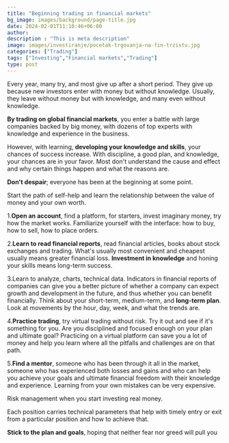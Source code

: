 ```yaml
---
title: "Beginning trading in financial markets"
bg_image: images/background/page-title.jpg
date: 2024-02-01T11:10:46+06:00
author:
description : "This is meta description"
image: images/investiranje/pocetak-trgovanja-na-fin-trzistu.jpg
categories: ["Trading"]
tags: ["Investing","Financial markets","Trading"]
type: post
---
```


Every year, many try, and most give up after a short period. They give up because new investors enter with money but without knowledge. Usually, they leave without money but with knowledge, and many even without knowledge. 

**By trading on global financial markets**, you enter a battle with large companies backed by big money, with dozens of top experts with knowledge and experience in the business.

However, with learning, **developing your knowledge and skills**, your chances of success increase. With discipline, a good plan, and knowledge, your chances are in your favor. Most don't understand the cause and effect and why certain things happen and what the reasons are. 

**Don't despair**; everyone has been at the beginning at some point. 

Start the path of self-help and learn the relationship between the value of money and your own worth.

1.**Open an account**, find a platform, for starters, invest imaginary money, try how the market works. Familiarize yourself with the interface: how to buy, how to sell, how to place orders.

2.**Learn to read financial reports**, read financial articles, books about stock exchanges and trading. What's usually most convenient and cheapest usually means greater financial loss. **Investment in knowledge** and honing your skills means long-term success.

3.Learn to analyze, charts, technical data. Indicators in financial reports of companies can give you a better picture of whether a company can expect growth and development in the future, and thus whether you can benefit financially. Think about your short-term, medium-term, and **long-term plan**. Look at movements by the hour, day, week, and what the trends are.

4.**Practice trading**, try virtual trading without risk. Try it out and see if it's something for you. Are you disciplined and focused enough on your plan and ultimate goal? Practicing on a virtual platform can save you a lot of money and help you learn where all the pitfalls and challenges are on that path.

5.**Find a mentor**, someone who has been through it all in the market, someone who has experienced both losses and gains and who can help you achieve your goals and ultimate financial freedom with their knowledge and experience. Learning from your own mistakes can be very expensive.

Risk management when you start investing real money.

Each position carries technical parameters that help with timely entry or exit from a particular position and how to achieve that.

**Stick to the plan and goals**, hoping that neither fear nor greed will pull you
